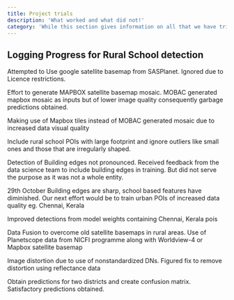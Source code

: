 ```yaml
---
title: Project trials
description: 'What worked and what did not!'
category: 'While this section gives information on all that we have tried, you can take note and try something new!' 
---
```


## Logging Progress for Rural School detection

Attempted to Use google satellite basemap from SASPlanet. Ignored due to Licence restrictions.

Effort to generate MAPBOX satellite basemap mosaic. MOBAC generated mapbox mosaic as inputs but of lower image quality consequently garbage predictions obtained.

Making use of Mapbox tiles instead of MOBAC generated mosaic due to increased data visual quality

Include rural school POIs with large footprint and ignore outliers like small ones and those that are irregularly shaped.

<p>Detection of Building edges not pronounced. Received feedback from the data science team to include building edges in training. But did not serve the purpose as it was not a whole entity.</p>

29th October Building edges are sharp, school based features have diminished. Our next effort would be to train urban POIs of increased data quality eg. Chennai, Kerala

Improved detections from model weights containing Chennai, Kerala pois

Data Fusion to overcome old satellite basemaps in rural areas. Use of Planetscope data from NICFI programme along with Worldview-4 or Mapbox satellite basemap

Image distortion due to use of nonstandardized DNs. Figured fix to remove distortion using reflectance data

Obtain predictions for two districts and create confusion matrix. Satisfactory predictions obtained.



